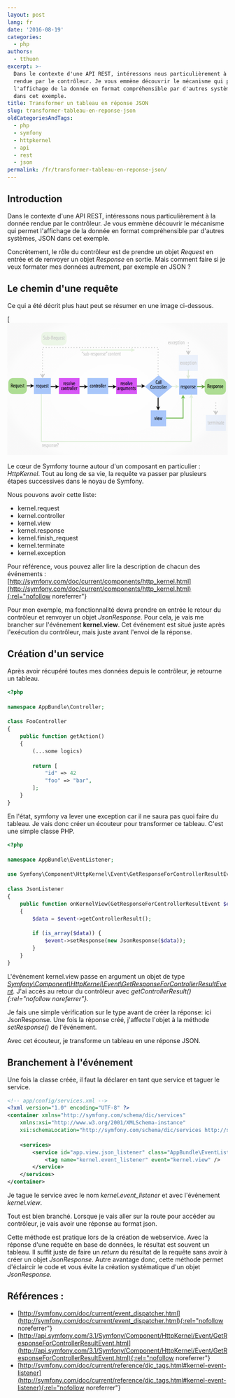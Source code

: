 ```yaml
---
layout: post
lang: fr
date: '2016-08-19'
categories:
  - php
authors:
  - tthuon
excerpt: >-
  Dans le contexte d'une API REST, intéressons nous particulièrement à la donnée
  rendue par le contrôleur. Je vous emmène découvrir le mécanisme qui permet
  l'affichage de la donnée en format compréhensible par d'autres systèmes, JSON
  dans cet exemple.
title: Transformer un tableau en réponse JSON
slug: transformer-tableau-en-reponse-json
oldCategoriesAndTags:
  - php
  - symfony
  - httpkernel
  - api
  - rest
  - json
permalink: /fr/transformer-tableau-en-reponse-json/
---
```

## Introduction

Dans le contexte d'une API REST, intéressons nous particulièrement à la donnée rendue par le contrôleur. Je vous emmène découvrir le mécanisme qui permet l'affichage de la donnée en format compréhensible par d'autres systèmes, JSON dans cet exemple.

Concrètement, le rôle du contrôleur est de prendre un objet _Request_ en entrée et de renvoyer un objet _Response_ en sortie. Mais comment faire si je veux formater mes données autrement, par exemple en JSON ?

## Le chemin d'une requête

Ce qui a été décrit plus haut peut se résumer en une image ci-dessous.

[![Symfony kernel event](/_assets/posts/2016-08-19-transformer-tableau-en-reponse-json/10-kernel-view.png)

Le cœur de Symfony tourne autour d'un composant en particulier : _HttpKernel_. Tout au long de sa vie, la requête va passer par plusieurs étapes successives dans le noyau de Symfony.

Nous pouvons avoir cette liste:

* kernel.request
* kernel.controller
* kernel.view
* kernel.response
* kernel.finish_request
* kernel.terminate
* kernel.exception

Pour référence, vous pouvez aller lire la description de chacun des événements : [http://symfony.com/doc/current/components/http_kernel.html](http://symfony.com/doc/current/components/http_kernel.html){:rel="nofollow noreferrer"}

Pour mon exemple, ma fonctionnalité devra prendre en entrée le retour du contrôleur et renvoyer un objet _JsonResponse._ Pour cela, je vais me brancher sur l'événement **kernel.view**. Cet événement est situé juste après l'exécution du contrôleur, mais juste avant l'envoi de la réponse.

## Création d'un service

Après avoir récupéré toutes mes données depuis le contrôleur, je retourne un tableau.

```php
<?php

namespace AppBundle\Controller;

class FooController
{
    public function getAction()
    {
        (...some logics)

        return [
            "id" => 42
            "foo" => "bar",
        ];
    }
}
```

En l'état, symfony va lever une exception car il ne saura pas quoi faire du tableau. Je vais donc créer un écouteur pour transformer ce tableau. C'est une simple classe PHP.

```php
<?php

namespace AppBundle\EventListener;

use Symfony\Component\HttpKernel\Event\GetResponseForControllerResultEvent;

class JsonListener
{
    public function onKernelView(GetResponseForControllerResultEvent $event)
    {
        $data = $event->getControllerResult();

        if (is_array($data)) {
            $event->setResponse(new JsonResponse($data));
        }
    }
}
```

L'événement kernel.view passe en argument un objet de type _[Symfony\Component\HttpKernel\Event\GetResponseForControllerResultEvent](http://api.symfony.com/3.1/Symfony/Component/HttpKernel/Event/GetResponseForControllerResultEvent.html)._ J'ai accès au retour du contrôleur avec _getControllerResult(){:rel="nofollow noreferrer"}._

Je fais une simple vérification sur le type avant de créer la réponse: ici JsonResponse. Une fois la réponse créé, j'affecte l'objet à la méthode _setResponse()_ de l'événement.

Avec cet écouteur, je transforme un tableau en une réponse JSON.

## Branchement à l'événement

Une fois la classe créée, il faut la déclarer en tant que service et taguer le service.

```xml
<!-- app/config/services.xml -->
<?xml version="1.0" encoding="UTF-8" ?>
<container xmlns="http://symfony.com/schema/dic/services"
    xmlns:xsi="http://www.w3.org/2001/XMLSchema-instance"
    xsi:schemaLocation="http://symfony.com/schema/dic/services http://symfony.com/schema/dic/services/services-1.0.xsd">

    <services>
        <service id="app.view.json_listener" class="AppBundle\EventListener\JsonListener">
            <tag name="kernel.event_listener" event="kernel.view" />
        </service>
    </services>
</container>
```

Je tague le service avec le nom _kernel.event_listener_ et avec l'événement _kernel.view_.

Tout est bien branché. Lorsque je vais aller sur la route pour accéder au contrôleur, je vais avoir une réponse au format json.

Cette méthode est pratique lors de la création de webservice. Avec la réponse d'une requête en base de données, le résultat est souvent un tableau. Il suffit juste de faire un _return_ du résultat de la requête sans avoir à créer un objet _JsonResponse_. Autre avantage donc, cette méthode permet d'éclaircir le code et vous évite la création systématique d'un objet _JsonResponse._

## Références :

* [http://symfony.com/doc/current/event_dispatcher.html](http://symfony.com/doc/current/event_dispatcher.html){:rel="nofollow noreferrer"}
* [http://api.symfony.com/3.1/Symfony/Component/HttpKernel/Event/GetResponseForControllerResultEvent.html](http://api.symfony.com/3.1/Symfony/Component/HttpKernel/Event/GetResponseForControllerResultEvent.html){:rel="nofollow noreferrer"}
* [http://symfony.com/doc/current/reference/dic_tags.html#kernel-event-listener](http://symfony.com/doc/current/reference/dic_tags.html#kernel-event-listener){:rel="nofollow noreferrer"}

